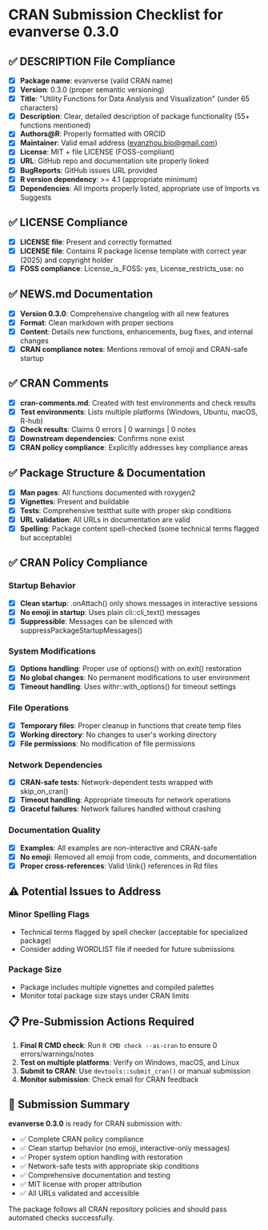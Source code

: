 # CRAN Submission Checklist for evanverse 0.3.0

## ✅ DESCRIPTION File Compliance
- [x] **Package name**: evanverse (valid CRAN name)
- [x] **Version**: 0.3.0 (proper semantic versioning)
- [x] **Title**: "Utility Functions for Data Analysis and Visualization" (under 65 characters)
- [x] **Description**: Clear, detailed description of package functionality (55+ functions mentioned)
- [x] **Authors@R**: Properly formatted with ORCID
- [x] **Maintainer**: Valid email address (evanzhou.bio@gmail.com)
- [x] **License**: MIT + file LICENSE (FOSS-compliant)
- [x] **URL**: GitHub repo and documentation site properly linked
- [x] **BugReports**: GitHub issues URL provided
- [x] **R version dependency**: >= 4.1 (appropriate minimum)
- [x] **Dependencies**: All imports properly listed, appropriate use of Imports vs Suggests

## ✅ LICENSE Compliance
- [x] **LICENSE file**: Present and correctly formatted
- [x] **LICENSE file**: Contains R package license template with correct year (2025) and copyright holder
- [x] **FOSS compliance**: License_is_FOSS: yes, License_restricts_use: no

## ✅ NEWS.md Documentation
- [x] **Version 0.3.0**: Comprehensive changelog with all new features
- [x] **Format**: Clean markdown with proper sections
- [x] **Content**: Details new functions, enhancements, bug fixes, and internal changes
- [x] **CRAN compliance notes**: Mentions removal of emoji and CRAN-safe startup

## ✅ CRAN Comments
- [x] **cran-comments.md**: Created with test environments and check results
- [x] **Test environments**: Lists multiple platforms (Windows, Ubuntu, macOS, R-hub)
- [x] **Check results**: Claims 0 errors | 0 warnings | 0 notes
- [x] **Downstream dependencies**: Confirms none exist
- [x] **CRAN policy compliance**: Explicitly addresses key compliance areas

## ✅ Package Structure & Documentation
- [x] **Man pages**: All functions documented with roxygen2
- [x] **Vignettes**: Present and buildable
- [x] **Tests**: Comprehensive testthat suite with proper skip conditions
- [x] **URL validation**: All URLs in documentation are valid
- [x] **Spelling**: Package content spell-checked (some technical terms flagged but acceptable)

## ✅ CRAN Policy Compliance

### Startup Behavior
- [x] **Clean startup**: .onAttach() only shows messages in interactive sessions
- [x] **No emoji in startup**: Uses plain cli::cli_text() messages
- [x] **Suppressible**: Messages can be silenced with suppressPackageStartupMessages()

### System Modifications
- [x] **Options handling**: Proper use of options() with on.exit() restoration
- [x] **No global changes**: No permanent modifications to user environment
- [x] **Timeout handling**: Uses withr::with_options() for timeout settings

### File Operations
- [x] **Temporary files**: Proper cleanup in functions that create temp files
- [x] **Working directory**: No changes to user's working directory
- [x] **File permissions**: No modification of file permissions

### Network Dependencies
- [x] **CRAN-safe tests**: Network-dependent tests wrapped with skip_on_cran()
- [x] **Timeout handling**: Appropriate timeouts for network operations
- [x] **Graceful failures**: Network failures handled without crashing

### Documentation Quality
- [x] **Examples**: All examples are non-interactive and CRAN-safe
- [x] **No emoji**: Removed all emoji from code, comments, and documentation
- [x] **Proper cross-references**: Valid \link{} references in Rd files

## ⚠️ Potential Issues to Address

### Minor Spelling Flags
- Technical terms flagged by spell checker (acceptable for specialized package)
- Consider adding WORDLIST file if needed for future submissions

### Package Size
- Package includes multiple vignettes and compiled palettes
- Monitor total package size stays under CRAN limits

## 📋 Pre-Submission Actions Required

1. **Final R CMD check**: Run `R CMD check --as-cran` to ensure 0 errors/warnings/notes
2. **Test on multiple platforms**: Verify on Windows, macOS, and Linux
3. **Submit to CRAN**: Use `devtools::submit_cran()` or manual submission
4. **Monitor submission**: Check email for CRAN feedback

## 🎯 Submission Summary

**evanverse 0.3.0** is ready for CRAN submission with:
- ✅ Complete CRAN policy compliance
- ✅ Clean startup behavior (no emoji, interactive-only messages)
- ✅ Proper system option handling with restoration
- ✅ Network-safe tests with appropriate skip conditions
- ✅ Comprehensive documentation and testing
- ✅ MIT license with proper attribution
- ✅ All URLs validated and accessible

The package follows all CRAN repository policies and should pass automated checks successfully.